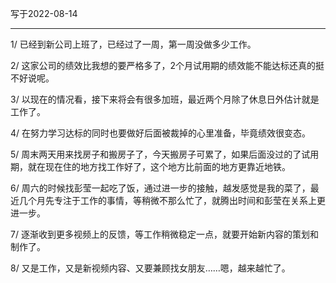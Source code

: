 写于2022-08-14

-----

1/ 已经到新公司上班了，已经过了一周，第一周没做多少工作。

2/ 这家公司的绩效比我想的要严格多了，2个月试用期的绩效能不能达标还真的挺不好说呢。

3/ 以现在的情况看，接下来将会有很多加班，最近两个月除了休息日外估计就是工作了。

4/ 在努力学习达标的同时也要做好后面被裁掉的心里准备，毕竟绩效很变态。

5/ 周末两天用来找房子和搬房子了，今天搬房子可累了，如果后面没过的了试用期，就在现在住的地方找工作好了，这个地方比前面的地方更靠近地铁。

6/ 周六的时候找彭莹一起吃了饭，通过进一步的接触，越发感觉是我的菜了，最近几个月先专注于工作的事情，等稍微不那么忙了，就腾出时间和彭莹在关系上更进一步。

7/ 逐渐收到更多视频上的反馈，等工作稍微稳定一点，就要开始新内容的策划和制作了。

8/ 又是工作，又是新视频内容、又要兼顾找女朋友……嗯，越来越忙了。
